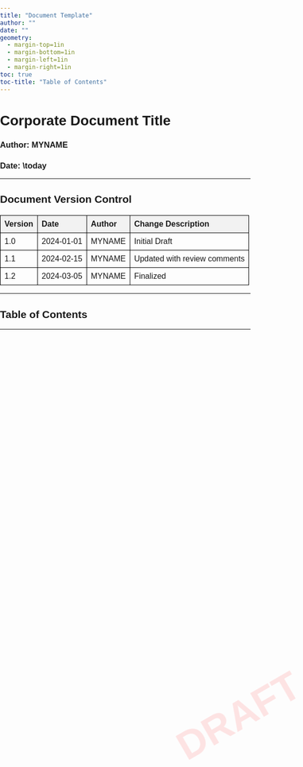 ```yaml
---
title: "Document Template"
author: ""
date: ""
geometry: 
  - margin-top=1in
  - margin-bottom=1in
  - margin-left=1in
  - margin-right=1in
toc: true
toc-title: "Table of Contents"
---
```


<style>
@page {
    @top-center {
        content: "header";
        font-size: 12pt;
        font-weight: bold;
    }
    @bottom-center {
        content: "footer";
        font-size: 12pt;
        font-weight: bold;
    }
    @bottom-right {
        content: "Page " counter(page);
        font-size: 10pt;
        color: black;
    }
    size: A4;
    margin: 1in;
}

body {
    margin: 0;
    padding: 0;
    font-family: Arial, sans-serif;
    position: relative;
}

.watermark {
    position: fixed;
    top: 35%;
    left: 10%;
    width: 80%;
    text-align: center;
    font-size: 80px;
    font-weight: bold;
    color: rgba(255, 0, 0, 0.1); 
    transform: rotate(-30deg);
    z-index: -1;
    pointer-events: none;
}

.version-table {
    width: 100%;
    border-collapse: collapse;
    margin-top: 20px;
}

.version-table th, .version-table td {
    border: 1px solid black;
    padding: 8px;
    text-align: left;
}

.version-table th {
    background-color: #f2f2f2;
}
</style>

<div class="watermark">DRAFT</div>

# **Corporate Document Title**
### Author: MYNAME  
### Date: \today  

---

## **Document Version Control**
<table class="version-table">
<tr>
    <th>Version</th>
    <th>Date</th>
    <th>Author</th>
    <th>Change Description</th>
</tr>
<tr>
    <td>1.0</td>
    <td>2024-01-01</td>
    <td>MYNAME</td>
    <td>Initial Draft</td>
</tr>
<tr>
    <td>1.1</td>
    <td>2024-02-15</td>
    <td>MYNAME</td>
    <td>Updated with review comments</td>
</tr>
<tr>
    <td>1.2</td>
    <td>2024-03-05</td>
    <td>MYNAME</td>
    <td>Finalized</td>
</tr>
</table>

---

## **Table of Contents**


---


</div>
